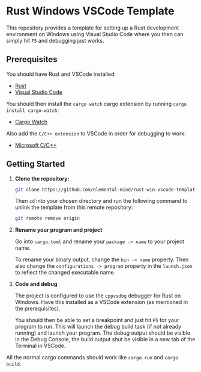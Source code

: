 # Rust Windows VSCode Template

This repository provides a template for setting up a Rust development environment on Windows using Visual Studio Code where you then can simply hit `F5` and debugging just works.

## Prerequisites

You should have Rust and VSCode installed:
- [Rust](https://www.rust-lang.org/tools/install)
- [Visual Studio Code](https://code.visualstudio.com/)

You should then install the `cargo watch` cargo extension by running `cargo install cargo-watch`:
- [Cargo Watch](https://crates.io/crates/cargo-watch)

Also add the `C/C++ extension` to VSCode in order for debugging to work:
- [Microsoft C/C++](https://marketplace.visualstudio.com/items?itemName=ms-vscode.cpptools)


## Getting Started

1. **Clone the repository:**

    ```sh
    git clone https://github.com/elemental-mind/rust-win-vscode-template.git <your-dir-name>
    ```

    Then `cd` into your chosen directory and run the following command to unlink the template from this remote repository:

    ```sh
    git remote remove origin
    ```

2. **Rename your program and project**

    Go into `cargo.toml` and rename your `package -> name` to your project name. 

    To rename your binary output, change the `bin -> name` property.
    Then also change the `configurations -> program` property in the `launch.json` to reflect the changed executable name.

3. **Code and debug**

    The project is configured to use the `cppvsdbg` debugger for Rust on Windows. Have this installed as a VSCode extension (as mentioned in the prerequisites).

    You should then be able to set a breakpoint and just hit `F5` for your program to run. This will launch the debug build task (if not already running) and launch your program.
    The debug output should be visible in the Debug Console, the build output shut be visible in a new tab of the Terminal in VSCode.

All the normal cargo commands should work like `cargo run` and `cargo build`.
